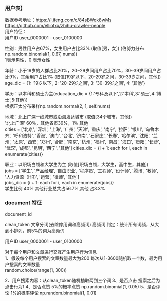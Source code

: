 ### 用户表】
数据参考地址：https://i.ifeng.com/c/84sBWqk8wMs
https://github.com/elliotxx/zhihu-crawler-people  
用户特征：    
用户ID user_0000001 - user_0100000  


性别：男性用户占67%，女生用户占比33%  (取值[男，女]) (伯努力分布np.random.binomial(1, 0.67, nums))  
1表示男性，0 表示女性   

年龄：小于19岁的人群占比20%，20~29岁间用户占比70%，30~39岁间用户占比9%，其余用户占比1% 
(取值[19岁以下，20-29岁之间，30-39岁之间，其他])     
age_dic = {1: '19岁以下', 2: '20-29岁之间', 3: '30-39岁之间', 4: '其他'}    


学历：以本科和硕士为主(education_dic = {1:'专科及以下',2:'本科',3:'硕士',4:'博士',5:其他})     
根据正太分布采样np.random.normal(2, 1, self.nums)  


地域：北上广深一线城市或沿海发达城市 (取值[34个城市，其他])  
 '北上广深' 60%，其他省市39%，1% 其他  
cities = ['北京', '深圳', '上海', '广州', '天津', '重庆', '南宁', '拉萨', '银川', '乌鲁木齐', '呼和浩特', '香港', '澳门', '台北',
               '济南', '石家庄', '长春', '哈尔滨', '沈阳', '兰州', '太原', '西安', '郑州', '合肥', '南京',
               '杭州', '福州', '南昌', '海口', '贵阳', '长沙', '武汉', '成都', '昆明', '西宁', '其他']
cities_dic = {i + 1: each for i, each in enumerate(cities)}    


职业：以职场白领和大学生为主 (取值[职场白领，大学生，高中生，其他])  
jobs = ['学生', '产品经理', '自由职业', '程序员', '工程师', '设计师', '腾讯', '教师', '人力资源（HR)',
            '运营', '律师', '其他']  
jobs_dic = {i + 1: each for i, each in enumerate(jobs)}  
学生比例 40% 其他行业总共占56.7%,其他 占3.3%  

### document 特征  


document_id 

clean_token 文章分词(去除停用词和高频词)
高频词 判定：统计所有词频，从大到小排列，前5%的词为高频词



用户ID user_0000001 - user_0100000  

对于每个用户和文章进行交互产生用户行为信息  
1、假设每个用户搜索的文章数量最大为200
每次从1-3600随机取一个数，最为用户搜索的文章数量  
random.choice(range(1, 300))  

2、用户搜索内容：从clean_token随机抽取两到三个词
3、是否点击 搜索之后为点击行为1 
4、是否点赞 5%的概率点赞
np.random.binomial(1, 0.05)
5、是否评论 1%的概率评论
np.random.binomial(1, 0.01)





 






